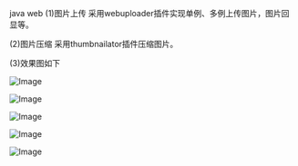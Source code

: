 java web 
(1)图片上传
采用webuploader插件实现单例、多例上传图片，图片回显等。

(2)图片压缩
采用thumbnailator插件压缩图片。

(3)效果图如下

![Image ](https://raw.githubusercontent.com/ZhangFen1018/picture/master/github_images/%E5%8D%95%E4%BE%8B%E4%B8%8A%E4%BC%A0.png)

![Image ](https://raw.githubusercontent.com/ZhangFen1018/picture/master/github_images/%E5%8D%95%E4%BE%8B%E5%9B%9E%E6%98%BE.png)

![Image](https://raw.githubusercontent.com/ZhangFen1018/picture/master/github_images/%E5%A4%9A%E4%BE%8B%E4%B8%8A%E4%BC%A0.png)

![Image ](https://raw.githubusercontent.com/ZhangFen1018/picture/master/github_images/%E5%A4%9A%E4%BE%8B%E5%9B%9E%E6%98%BE.png)

![Image](https://raw.githubusercontent.com/ZhangFen1018/picture/master/github_images/%E7%82%B9%E5%87%BB%E4%BA%8B%E4%BB%B6%E8%A7%A6%E5%8F%91%E4%B8%8A%E4%BC%A0.png)
